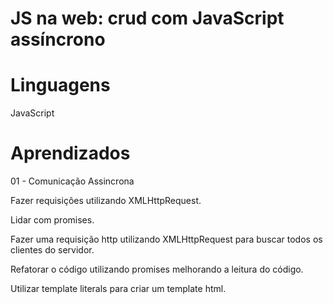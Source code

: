 #  JS na web: crud com JavaScript assíncrono

# Linguagens

JavaScript

# Aprendizados

01 - Comunicação Assincrona

Fazer requisições utilizando XMLHttpRequest.

Lidar com promises.

Fazer uma requisição http utilizando XMLHttpRequest para buscar todos os clientes do servidor.

Refatorar o código utilizando promises melhorando a leitura do código.

Utilizar template literals para criar um template html.
